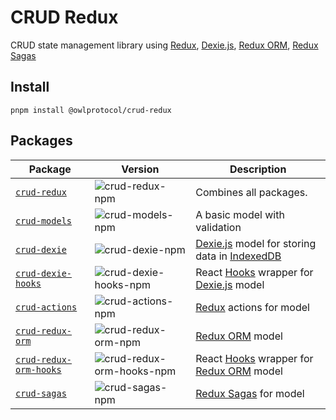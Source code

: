 [ether.js]: https://github.com/ethers-io/ethers.js/
[web3.js]: https://github.com/web3/web3.js
[Typechain]: https://github.com/dethcrypto/TypeChain
[HRE]: https://hardhat.org/hardhat-runner/docs/advanced/hardhat-runtime-environment
[ts-node]: https://github.com/TypeStrong/ts-node
[esbuild]: https://github.com/evanw/esbuild
[hardhat-shorthand]: https://github.com/NomicFoundation/hardhat/tree/main/packages/hardhat-shorthand
[@typechain/hardhat]: https://www.npmjs.com/package/@typechain/hardhat
[Leo Vigna]: https://github.com/leovigna
[Dexie.js]: https://github.com/dexie/Dexie.js
[Redux]: https://github.com/reduxjs/redux
[Redux ORM]: https://redux-orm.github.io/redux-orm/
[Redux Sagas]: https://redux-saga.js.org/
[IndexedDB]: https://developer.mozilla.org/en-US/docs/Web/API/IndexedDB_API
[Hooks]: https://react.dev/reference/react

[crud-models-npm]: https://img.shields.io/npm/v/@owlprotocol/crud-models.svg
[crud-dexie-npm]: https://img.shields.io/npm/v/@owlprotocol/crud-dexie.svg
[crud-dexie-hooks-npm]: https://img.shields.io/npm/v/@owlprotocol/crud-dexie-hooks.svg
[crud-actions-npm]: https://img.shields.io/npm/v/@owlprotocol/crud-actions.svg
[crud-redux-orm-npm]: https://img.shields.io/npm/v/@owlprotocol/crud-redux-orm.svg
[crud-redux-orm-hooks-npm]: https://img.shields.io/npm/v/@owlprotocol/crud-redux-orm-hooks.svg
[crud-sagas-npm]: https://img.shields.io/npm/v/@owlprotocol/crud-sagas.svg
[crud-redux-npm]: https://img.shields.io/npm/v/@owlprotocol/crud-redux.svg

[web3-redux]: ./packages/web3-redux
[web3-redux-npm]: https://img.shields.io/npm/v/@owlprotocol/web3-redux.svg

# CRUD Redux
CRUD state management library using [Redux], [Dexie.js], [Redux ORM], [Redux Sagas]

## Install
```
pnpm install @owlprotocol/crud-redux
```
## Packages
| Package  | Version |  Description |
| ---------|---------|----------- |
| [`crud-redux`](./crud-redux) | ![crud-redux-npm] | Combines all packages.  |
| [`crud-models`](./crud-models) | ![crud-models-npm] | A basic model with validation  |
| [`crud-dexie`](./crud-dexie) | ![crud-dexie-npm] | [Dexie.js] model for storing data in [IndexedDB] |
| [`crud-dexie-hooks`](./crud-dexie-hooks) | ![crud-dexie-hooks-npm] | React [Hooks] wrapper for [Dexie.js] model |
| [`crud-actions`](./crud-actions) | ![crud-actions-npm] | [Redux] actions for model |
| [`crud-redux-orm`](./crud-redux-orm) | ![crud-redux-orm-npm] | [Redux ORM] model |
| [`crud-redux-orm-hooks`](./crud-redux-orm-hooks) | ![crud-redux-orm-hooks-npm] | React [Hooks] wrapper for [Redux ORM] model  |
| [`crud-sagas`](./crud-sagas) | ![crud-sagas-npm] | [Redux Sagas] for model  |
